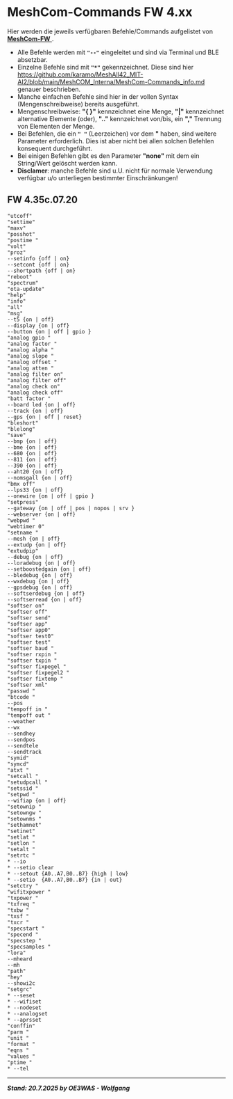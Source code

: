 # MeshCom-Commands FW 4.xx
Hier werden die jeweils verfügbaren Befehle/Commands aufgelistet von [**MeshCom-FW**  ](https://github.com/icssw-org/MeshCom-Firmware  ).

* Alle Befehle werden mit **`"--"`** eingeleitet und sind via Terminal und BLE absetzbar.
* Einzelne Befehle sind mit **`"*"`** gekennzeichnet. Diese sind hier https://github.com/karamo/MeshAll42_MIT-AI2/blob/main/MeshCOM_Interna/MeshCom-Commands_info.md genauer beschrieben.
* Manche einfachen Befehle sind hier in der vollen Syntax (Mengenschreibweise) bereits ausgeführt.
* Mengenschreibweise: **"{ }"** kennzeichnet eine Menge, **"|"** kennzeichnet alternative Elemente (oder), **".."** kennzeichnet von/bis, ein **","** Trennung von Elementen der Menge.
* Bei Befehlen, die ein **`" "`** (Leerzeichen) vor dem **"** haben, sind weitere Parameter erforderlich. Dies ist aber nicht bei allen solchen Befehlen konsequent durchgeführt.
* Bei einigen Befehlen gibt es den Parameter **"none"** mit dem ein String/Wert gelöscht werden kann.
* **Disclamer**: manche Befehle sind u.U. nicht für normale Verwendung verfügbar u/o unterliegen bestimmter Einschränkungen!

## FW 4.35c.07.20

```
"utcoff"
"settime"
"maxv"
"posshot"
"postime "
"volt"
"proz"
--setinfo {off | on}
--setcont {off | on}
--shortpath {off | on}
"reboot"
"spectrum"
"ota-update"
"help"
"info"
"all"
"msg"
--t5 {on | off}
--display {on | off}
--button {on | off | gpio }
"analog gpio "
"analog factor "
"analog alpha "
"analog slope "
"analog offset "
"analog atten "
"analog filter on"
"analog filter off"
"analog check on"
"analog check off"
"batt factor "
--board led {on | off}
--track {on | off}
--gps {on | off | reset}
"bleshort"
"blelong"
"save"
--bmp {on | off}
--bme {on | off}
--680 {on | off}
--811 {on | off}
--390 {on | off}
--aht20 {on | off}
--nomsgall {on | off}
"bmx off"
--lps33 {on | off}
--onewire {on | off | gpio }
"setpress"
--gateway {on | off | pos | nopos | srv }
--webserver {on | off}
"webpwd "
"webtimer 0"
"setname "
--mesh {on | off}
--extudp {on | off}
"extudpip"
--debug {on | off}
--loradebug {on | off}
--setboostedgain {on | off}
--bledebug {on | off}
--wxdebug {on | off}
--gpsdebug {on | off}
--softserdebug {on | off}
--softserread {on | off}
"softser on"
"softser off"
"softser send"
"softser app"
"softser app0"
"softser test0"
"softser test"
"softser baud "
"softser rxpin "
"softser txpin "
"softser fixpegel "
"softser fixpegel2 "
"softser fixtemp "
"softser xml"
"passwd "
"btcode "
--pos
"tempoff in "
"tempoff out "
--weather
--wx
--sendhey
--sendpos
--sendtele
--sendtrack
"symid"
"symcd"
"atxt "
"setcall "
"setudpcall "
"setssid "
"setpwd "
--wifiap {on | off}
"setownip "
"setowngw "
"setownms "
"sethamnet"
"setinet"
"setlat "
"setlon "
"setalt "
"setrtc "
* --io
* --setio clear
* --setout {A0..A7,B0..B7} {high | low}
* --setio  {A0..A7,B0..B7} {in | out}
"setctry "
"wifitxpower "
"txpower "
"txfreq "
"txbw "
"txsf "
"txcr "
"specstart "
"specend "
"specstep "
"specsamples "
"lora"
--mheard
--mh
"path"
"hey"
--showi2c
"setgrc"
* --seset
* --wifiset
* --nodeset
* --analogset
* --aprsset
"conffin"
"parm "
"unit "
"format "
"eqns "
"values "
"ptime "
* --tel
```

___
***Stand: 20.7.2025 by OE3WAS - Wolfgang***
